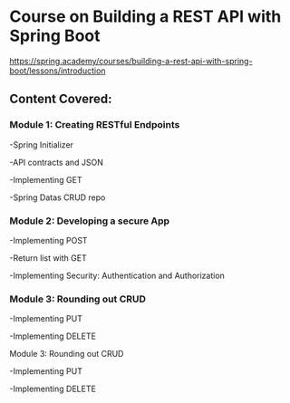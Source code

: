 # Course on Building a REST API with Spring Boot
https://spring.academy/courses/building-a-rest-api-with-spring-boot/lessons/introduction

## Content Covered:


### Module 1: Creating RESTful Endpoints

-Spring Initializer

-API contracts and JSON

-Implementing GET

-Spring Datas CRUD repo


### Module 2: Developing a secure App

-Implementing POST

-Return list with GET

-Implementing Security: Authentication and Authorization

### Module 3: Rounding out CRUD

-Implementing PUT

-Implementing DELETE


Module 3: Rounding out CRUD

-Implementing PUT

-Implementing DELETE
